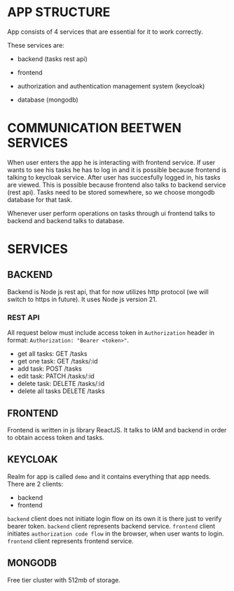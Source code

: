 # APP STRUCTURE

App consists of 4 services that are essential for it to work correctly.

These services are:

- backend (tasks rest api)

- frontend

- authorization and authentication management system (keycloak)

- database (mongodb)

# COMMUNICATION BEETWEN SERVICES

When user enters the app he is interacting with frontend service. If user wants to see his tasks he has to log in and it is possible because frontend is talking to keycloak service. After user has succesfully logged in, his tasks are viewed. This is possible because frontend also talks to backend service (rest api). Tasks need to be stored somewhere, so we choose mongodb database for that task.

Whenever user perform operations on tasks through ui frontend talks to backend and backend talks to database.

# SERVICES

## BACKEND

Backend is Node js rest api, that for now utilizes http protocol (we will switch to https in future). It uses Node js version 21.

### REST API

All request below must include access token in `Authorization` header in format:
`Authorization: "Bearer <token>"`.

- get all tasks: GET /tasks
- get one task: GET /tasks/:id
- add task: POST /tasks
- edit task: PATCH /tasks/:id
- delete task: DELETE /tasks/:id
- delete all tasks DELETE /tasks
<!---->

## FRONTEND

Frontend is written in js library ReactJS. It talks to IAM and backend in order to obtain access token and tasks.

## KEYCLOAK

Realm for app is called `demo` and it contains everything that app needs. There are 2 clients:

- backend
- frontend

`backend` client does not initiate login flow on its own it is there just to verify bearer token. `backend` client represents backend service.
`frontend` client initiates `authorization code flow` in the browser, when user wants to login. `frontend` client represents frontend service.

## MONGODB

Free tier cluster with 512mb of storage.
